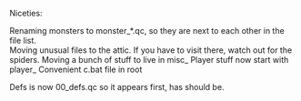 

Niceties:

Renaming monsters to  monster_*.qc, so they are next to each other in the file list.  
Moving unusual files to the attic.  If you have to visit there, watch out for the spiders.
Moving a bunch of stuff to live in misc_
Player stuff now start with player_
Convenient c.bat file in root

Defs is now 00_defs.qc so it appears first, has should be.
